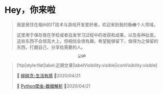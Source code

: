 # Hey，你来啦
> 我是居住在福州的IT技术与游戏开发爱好者，欢迎来到我的~~鱼塘~~个人领域。
>
> 这里用于保存我在学校或者自发学习过程中的收获和成果，以及各种扯皮。这些东西不会很高大上，但相信会很有趣。希望能够留下，值得为之保留的东西，打磨自己、分享给需要的人。

<div style="text-align:center;">
	<img src="https://i.loli.net/2020/03/16/5fkUipJE4dB92mz.png" alt="QR" style="zoom:70%;"/>
</div>


> [!tip|style:flat|label:近期文章|labelVisibility:visible|iconVisibility:visible]
>
> 📃 [碎碎念-生活有感](/zh-cn/chat/生活有感.md) 📅2020/04/21
>
> 📃 [Python爬虫-数据解析](/zh-cn/pythonBot/4.数据解析.md) 📅2020/04/21